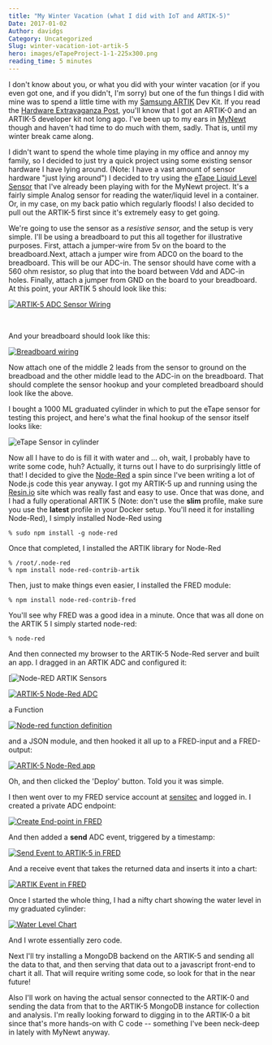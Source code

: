 ```yaml
---
title: "My Winter Vacation (what I did with IoT and ARTIK-5)"
Date: 2017-01-02
Author: davidgs
Category: Uncategorized
Slug: winter-vacation-iot-artik-5
hero: images/eTapeProject-1-1-225x300.png
reading_time: 5 minutes
---
```


I don't know about you, or what you did with your winter vacation (or if you even got one, and if you didn't, I'm sorry) but one of the fun things I did with mine was to spend a little time with my [Samsung ARTIK](http://artik.io) Dev Kit. If you read the [Hardware Extravaganza Post](/posts/category/iot/iot-hardware/hardware-extravaganza/), you'll know that I got an ARTIK-0 and an ARTIK-5 developer kit not long ago. I've been up to my ears in [MyNewt](http://mynewt.apache.org/) though and haven't had time to do much with them, sadly. That is, until my winter break came along.

I didn't want to spend the whole time playing in my office and annoy my family, so I decided to just try a quick project using some existing sensor hardware I have lying around. (Note: I have a vast amount of sensor hardware "just lying around") I decided to try using the [eTape Liquid Level Sensor](https://www.adafruit.com/products/464?gclid=CjwKEAiAkajDBRCRq8Czmdj-yFgSJADikZggOOig7wQivaUivT14Q8aNI3ndBmn2oyGF3EJgiZJ-MxoCWvDw_wcB) that I've already been playing with for the MyNewt project. It's a fairly simple Analog sensor for reading the water/liquid level in a container. Or, in my case, on my back patio which regularly floods! I also decided to pull out the ARTIK-5 first since it's extremely easy to get going.

We're going to use the sensor as a *resistive sensor,* and the setup is very simple. I'll be using a breadboard to put this all together for illustrative purposes. First, attach a jumper-wire from 5v on the board to the breadboard.Next, attach a jumper wire from ADC0 on the board to the breadboard. This will be our ADC-in. The sensor should have come with a 560 ohm resistor, so plug that into the board between Vdd and ADC-in holes. Finally, attach a jumper from GND on the board to your breadboard. At this point, your ARTIK 5 should look like this:

[![ARTIK-5 ADC Sensor Wiring](/posts/category/iot/images/eTapeProject-1-1-225x300.png)](/posts/category/iot/images/eTapeProject-1-1.png)

 

And your breadboard should look like this:

[![Breadboard wiring](/posts/category/iot/images/eTapeProject-4-225x300.png)](/posts/category/iot/images/eTapeProject-4.png)


Now attach one of the middle 2 leads from the sensor to ground on the breadboad and the other middle lead to the ADC-in on the breadboard. That should complete the sensor hookup and your completed breadboard should look like the above.

I bought a 1000 ML graduated cylinder in which to put the eTape sensor for testing this project, and here's what the final hookup of the sensor itself looks like:

![eTape Sensor in cylinder](/posts/category/iot/images/eTapeProject-5.png)

Now all I have to do is fill it with water and ... oh, wait, I probably have to write some code, huh? Actually, it turns out I have to do surprisingly little of that! I decided to give the [Node-Red](https://nodered.org) a spin since I've been writing a lot of Node.js code this year anyway. I got my ARTIK-5 up and running using the [Resin.io](https://resin.io) site which was really fast and easy to use. Once that was done, and I had a fully operational ARTIK 5 (Note: don't use the **slim** profile, make sure you use the **latest** profile in your Docker setup. You'll need it for installing Node-Red), I simply installed Node-Red using

```
% sudo npm install -g node-red
```
Once that completed, I installed the ARTIK library for Node-Red

```
% /root/.node-red
% npm install node-red-contrib-artik
```

Then, just to make things even easier, I installed the FRED module:

```
% npm install node-red-contrib-fred
```

You'll see why FRED was a good idea in a minute. Once that was all done on the ARTIK 5 I simply started node-red:

```
% node-red
```

And then connected my browser to the ARTIK-5 Node-Red server and built an app. I dragged in an ARTIK ADC and configured it:

[![Node-RED ARTIK Sensors](/posts/category/iot/images/Safari005.jpg)

[![ARTIK-5 Node-Red ADC](/posts/category/iot/images/Safari006-300x137.jpg)](/posts/category/iot/images/Safari006.jpg)

a Function

[![Node-red function definition](/posts/category/iot/images/Safari007-300x137.jpg)](/posts/category/iot/images/Safari007.jpg)

and a JSON module, and then hooked it all up to a FRED-input and a FRED-output:

[![ARTIK-5 Node-Red app](/posts/category/iot/images/Safari004-300x129.jpg)](/posts/category/iot/images/Safari004.jpg)

Oh, and then clicked the 'Deploy' button. Told you it was simple.

I then went over to my FRED service account at [sensitec](https://fred.sensetecnic.com) and logged in. I created a private ADC endpoint:

[![Create End-point in FRED](/posts/category/iot/images/Safari009-300x180.jpg)](/posts/category/iot/images/Safari009.jpg)

And then added a **send** ADC event, triggered by a timestamp:

[![Send Event to ARTIK-5 in FRED](/posts/category/iot/images/Safari008-300x127.jpg)](/posts/category/iot/images/Safari008.jpg)

And a receive event that takes the returned data and inserts it into a chart:

[![ARTIK Event in FRED](/posts/category/iot/images/Preview001-300x96.jpg)](/posts/category/iot/images/Preview001.jpg)

Once I started the whole thing, I had a nifty chart showing the water level in my graduated cylinder:

[![Water Level Chart](/posts/category/iot/images/Safari001-300x238.jpg)](/posts/category/iot/images/Safari001.jpg)

And I wrote essentially zero code.

Next I'll try installing a MongoDB backend on the ARTIK-5 and sending all the data to that, and then serving that data out to a javascript front-end to chart it all. That will require writing some code, so look for that in the near future!

Also I'll work on having the actual sensor connected to the ARTIK-0 and sending the data from that to the ARTIK-5 MongoDB instance for collection and analysis. I'm really looking forward to digging in to the ARTIK-0 a bit since that's more hands-on with C code -- something I've been neck-deep in lately with MyNewt anyway.

